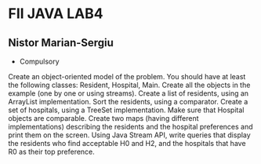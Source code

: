 # FII JAVA LAB4
## Nistor Marian-Sergiu

* Compulsory

Create an object-oriented model of the problem. You should have at least the following classes: Resident, Hospital, Main.
Create all the objects in the example (one by one or using streams).
Create a list of residents, using an ArrayList implementation. Sort the residents, using a comparator.
Create a set of hospitals, using a TreeSet implementation. Make sure that Hospital objects are comparable.
Create two maps (having different implementations) describing the residents and the hospital preferences and print them on the screen.
Using Java Stream API, write queries that display the residents who find acceptable H0 and H2, and the hospitals that have R0 as their top preference.